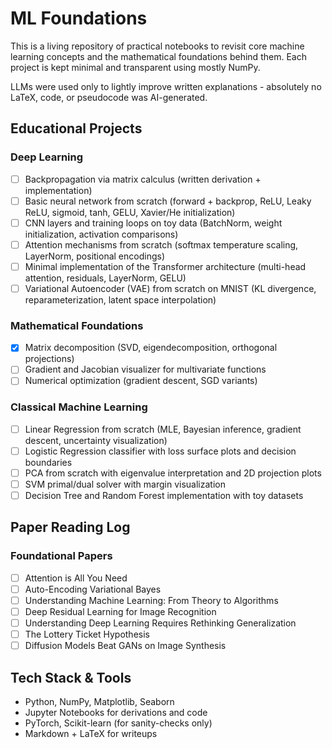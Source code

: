 # ML Foundations

This is a living repository of practical notebooks to revisit core machine learning concepts and the mathematical foundations behind them. Each project is kept minimal and transparent using mostly NumPy.

LLMs were used only to lightly improve written explanations - absolutely no LaTeX, code, or pseudocode was AI-generated.

## Educational Projects

### Deep Learning
- [ ] Backpropagation via matrix calculus (written derivation + implementation)
- [ ] Basic neural network from scratch (forward + backprop, ReLU, Leaky ReLU, sigmoid, tanh, GELU, Xavier/He initialization)
- [ ] CNN layers and training loops on toy data (BatchNorm, weight initialization, activation comparisons)
- [ ] Attention mechanisms from scratch (softmax temperature scaling, LayerNorm, positional encodings)
- [ ] Minimal implementation of the Transformer architecture (multi-head attention, residuals, LayerNorm, GELU)
- [ ] Variational Autoencoder (VAE) from scratch on MNIST (KL divergence, reparameterization, latent space interpolation)

### Mathematical Foundations
- [x] Matrix decomposition (SVD, eigendecomposition, orthogonal projections)
- [ ] Gradient and Jacobian visualizer for multivariate functions
- [ ] Numerical optimization (gradient descent, SGD variants)

### Classical Machine Learning
- [ ] Linear Regression from scratch (MLE, Bayesian inference, gradient descent, uncertainty visualization)
- [ ] Logistic Regression classifier with loss surface plots and decision boundaries  
- [ ] PCA from scratch with eigenvalue interpretation and 2D projection plots  
- [ ] SVM primal/dual solver with margin visualization  
- [ ] Decision Tree and Random Forest implementation with toy datasets

## Paper Reading Log

### Foundational Papers
- [ ] Attention is All You Need
- [ ] Auto-Encoding Variational Bayes
- [ ] Understanding Machine Learning: From Theory to Algorithms
- [ ] Deep Residual Learning for Image Recognition
- [ ] Understanding Deep Learning Requires Rethinking Generalization
- [ ] The Lottery Ticket Hypothesis
- [ ] Diffusion Models Beat GANs on Image Synthesis

## Tech Stack & Tools

- Python, NumPy, Matplotlib, Seaborn
- Jupyter Notebooks for derivations and code
- PyTorch, Scikit-learn (for sanity-checks only)
- Markdown + LaTeX for writeups
